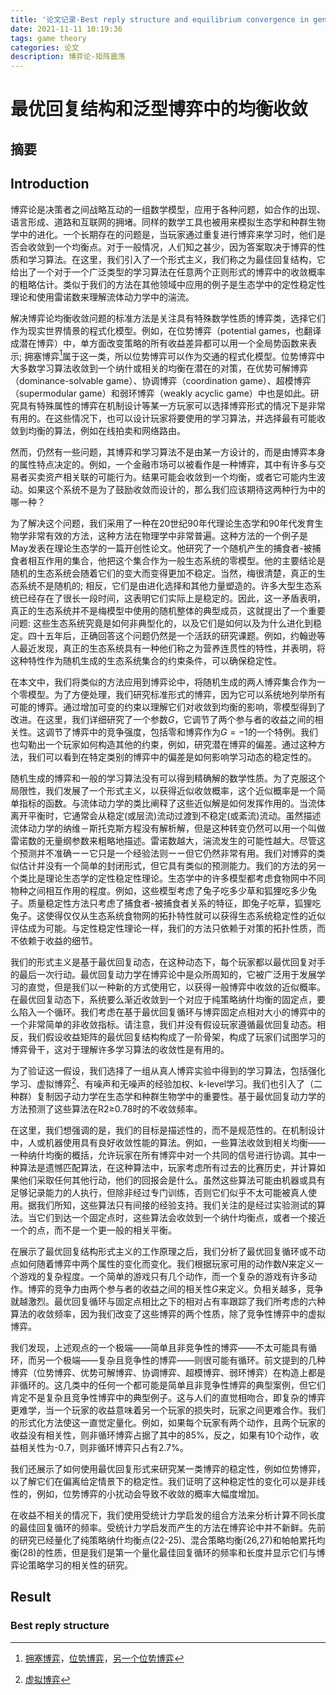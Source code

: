 ```yaml
---
title: '论文记录-Best reply structure and equilibrium convergence in generic games'
date: 2021-11-11 10:19:36
tags: game theory
categories: 论文
description: 博弈论-矩阵震荡
---
```

# 最优回复结构和泛型博弈中的均衡收敛

## 摘要



## Introduction

博弈论是决策者之间战略互动的一组数学模型，应用于各种问题，如合作的出现、语言形成、道路和互联网的拥堵。同样的数学工具也被用来模拟生态学和种群生物学中的进化。一个长期存在的问题是，当玩家通过重复进行博弈来学习时，他们是否会收敛到一个均衡点。对于一般情况，人们知之甚少，因为答案取决于博弈的性质和学习算法。在这里，我们引入了一个形式主义，我们称之为最佳回复结构，它给出了一个对于一个广泛类型的学习算法在任意两个正则形式的博弈中的收敛概率的粗略估计。类似于我们的方法在其他领域中应用的例子是生态学中的定性稳定性理论和使用雷诺数来理解流体动力学中的湍流。

解决博弈论均衡收敛问题的标准方法是关注具有特殊数学性质的博弈类，选择它们作为现实世界情景的程式化模型。例如，在位势博弈（potential games，也翻译成潜在博弈）中，单方面改变策略的所有收益差异都可以用一个全局势函数来表示;  拥塞博弈[^1]属于这一类，所以位势博弈可以作为交通的程式化模型。位势博弈中大多数学习算法收敛到一个纳什或相关的均衡在潜在的对策，在优势可解博弈（dominance-solvable game）、协调博弈（coordination game）、超模博弈（supermodular game）和弱环博弈（weakly acyclic game）中也是如此。研究具有特殊属性的博弈在机制设计等某一方玩家可以选择博弈形式的情况下是非常有用的。在这些情况下，也可以设计玩家将要使用的学习算法，并选择最有可能收敛到均衡的算法，例如在线拍卖和网络路由。

[^1]:[拥塞博弈](https://www.zhihu.com/question/481180778)，[位势博弈](https://www.zhihu.com/question/26666055)，[另一个位势博弈](https://zhuanlan.zhihu.com/p/98643972)

然而，仍然有一些问题，其博弈和学习算法不是由某一方设计的，而是由博弈本身的属性特点决定的。例如，一个金融市场可以被看作是一种博弈，其中有许多与交易者买卖资产相关联的可能行为。结果可能会收敛到一个均衡，或者它可能内生波动。如果这个系统不是为了鼓励收敛而设计的，那么我们应该期待这两种行为中的哪一种？

为了解决这个问题，我们采用了一种在20世纪90年代理论生态学和90年代发育生物学非常有效的方法，这种方法在物理学中非常普遍。这种方法的一个例子是May发表在理论生态学的一篇开创性论文。他研究了一个随机产生的捕食者-被捕食者相互作用的集合，他把这个集合作为一般生态系统的零模型。他的主要结论是随机的生态系统会随着它们的变大而变得更加不稳定。当然，梅很清楚，真正的生态系统不是随机的;  相反，它们是由进化选择和其他力量塑造的。许多大型生态系统已经存在了很长一段时间，这表明它们实际上是稳定的。因此，这一矛盾表明，真正的生态系统并不是梅模型中使用的随机整体的典型成员，这就提出了一个重要问题:  这些生态系统究竟是如何非典型化的，以及它们是如何以及为什么进化到稳定。四十五年后，正确回答这个问题仍然是一个活跃的研究课题。例如，约翰逊等人最近发现，真正的生态系统具有一种他们称之为营养连贯性的特性，并表明，将这种特性作为随机生成的生态系统集合的约束条件，可以确保稳定性。

在本文中，我们将类似的方法应用到博弈论中，将随机生成的两人博弈集合作为一个零模型。为了方便处理，我们研究标准形式的博弈，因为它可以系统地列举所有可能的博弈。通过增加可变的约束以理解它们对收敛到均衡的影响，零模型得到了改进。在这里，我们详细研究了一个参数$G$，它调节了两个参与者的收益之间的相关性。这调节了博弈中的竞争强度，包括零和博弈作为$G=-1$的一个特例。我们也勾勒出一个玩家如何构造其他的约束，例如，研究潜在博弈的偏差。通过这种方法，我们可以看到在特定类别的博弈中的偏差是如何影响学习动态的稳定性的。

随机生成的博弈和一般的学习算法没有可以得到精确解的数学性质。为了克服这个局限性，我们发展了一个形式主义，以获得近似收敛概率，这个近似概率是一个简单指标的函数。与流体动力学的类比阐释了这些近似解是如何发挥作用的。当流体离开平衡时，它通常会从稳定(或层流)流动过渡到不稳定(或紊流)流动。虽然描述流体动力学的纳维－斯托克斯方程没有解析解，但是这种转变仍然可以用一个叫做雷诺数的无量纲参数来粗略地描述。雷诺数越大，湍流发生的可能性越大。尽管这个预测并不准确ーー它只是一个经验法则ーー但它仍然非常有用。我们对博弈的类似估计并没有一个简单的封闭形式，但它具有类似的预测能力。我们的方法的另一个类比是理论生态学的定性稳定性理论。生态学中的许多模型都考虑食物网中不同物种之间相互作用的程度。例如，这些模型考虑了兔子吃多少草和狐狸吃多少兔子。质量稳定性方法只考虑了捕食者-被捕食者关系的特征，即兔子吃草，狐狸吃兔子。这使得仅仅从生态系统食物网的拓扑特性就可以获得生态系统稳定性的近似评估成为可能。与定性稳定性理论一样，我们的方法只依赖于对策的拓扑性质，而不依赖于收益的细节。

我们的形式主义是基于最优回复动态，在这种动态下，每个玩家都以最优回复对手的最后一次行动。最优回复动力学在博弈论中是众所周知的，它被广泛用于发展学习的直觉，但是我们以一种新的方式使用它，以获得一般博弈中收敛的近似概率。在最优回复动态下，系统要么渐近收敛到一个对应于纯策略纳什均衡的固定点，要么陷入一个循环。我们考虑在基于最优回复循环与博弈固定点相对大小的博弈中的一个非常简单的非收敛指标。请注意，我们并没有假设玩家遵循最优回复动态。相反，我们假设收益矩阵的最优回复结构构成了一阶骨架，构成了玩家们试图学习的博弈骨干，这对于理解许多学习算法的收敛性是有用的。

为了验证这一假设，我们选择了一组从真人博弈实验中得到的学习算法，包括强化学习、虚拟博弈[^2]、有噪声和无噪声的经验加权、k-level学习。我们也引入了（二种群）复制因子动力学在生态学和种群生物学中的重要性。基于最优回复动力学的方法预测了这些算法在R2≥0.78时的不收敛频率。

[^2]:[虚拟博弈](https://blog.csdn.net/weixin_40814740/article/details/109734014)

在这里，我们想强调的是，我们的目标是描述性的，而不是规范性的。在机制设计中，人或机器使用具有良好收敛性能的算法。例如，一些算法收敛到相关均衡——一种纳什均衡的概括，允许玩家在所有博弈中对一个共同的信号进行协调。其中一种算法是遗憾匹配算法，在这种算法中，玩家考虑所有过去的比赛历史，并计算如果他们采取任何其他行动，他们的回报会是什么。虽然这些算法可能由机器或具有足够记录能力的人执行，但除非经过专门训练，否则它们似乎不太可能被真人使用。据我们所知，这些算法只有间接的经验支持。我们关注的是经过实验测试的算法。当它们到达一个固定点时，这些算法会收敛到一个纳什均衡点，或者一个接近一个的点，而不是一个更一般的相关平衡。

在展示了最优回复结构形式主义的工作原理之后，我们分析了最优回复循环或不动点如何随着博弈中两个属性的变化而变化。我们根据玩家可用的动作数$N$来定义一个游戏的复杂程度。一个简单的游戏只有几个动作，而一个复杂的游戏有许多动作。博弈的竞争力由两个参与者的收益之间的相关性$G$来定义。负相关越多，竞争就越激烈。最优回复循环与固定点相比之下的相对占有率跟踪了我们所考虑的六种算法的收敛频率，因为我们改变了这些博弈的两个性质，除了竞争性博弈中的虚拟博弈。

我们发现，上述观点的一个极端——简单且非竞争性的博弈——不太可能具有循环，而另一个极端——复杂且竞争性的博弈——则很可能有循环。前文提到的几种博弈（位势博弈、优势可解博弈、协调博弈、超模博弈、弱环博弈）在构造上都是非循环的。这几类中的任何一个都可能是简单且非竞争性博弈的典型案例，但它们肯定不是复杂且竞争性博弈中的典型例子。这与人们的直觉相吻合，即复杂的博弈更难学，当一个玩家的收益意味着另一个玩家的损失时，玩家之间更难合作。我们的形式化方法使这一直觉定量化。例如，如果每个玩家有两个动作，且两个玩家的收益没有相关性，则非循环博弈占据了其中的85%，反之，如果有10个动作，收益相关性为-0.7，则非循环博弈只占有2.7%。

我们还展示了如何使用最优回复形式来研究某一类博弈的稳定性，例如位势博弈，以了解它们在偏离给定情景下的稳定性。我们证明了这种稳定性的变化可以是非线性的，例如，位势博弈的小扰动会导致不收敛的概率大幅度增加。

在收益不相关的情况下，我们使用受统计力学启发的组合方法来分析计算不同长度的最佳回复循环的频率。受统计力学启发而产生的方法在博弈论中并不新鲜。先前的研究已经量化了纯策略纳什均衡点(22-25)、混合策略均衡(26,27)和帕帕累托均衡(28)的性质，但是我们是第一个量化最佳回复循环的频率和长度并显示它们与博弈论策略学习的相关性的研究。

## Result

### Best reply structure

